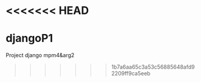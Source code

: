<<<<<<< HEAD
=======
djangoP1
========

Project django mpm4&amp;arg2
>>>>>>> 1b7a6aa65c3a53c56885648afd92209ff9ca5eeb
